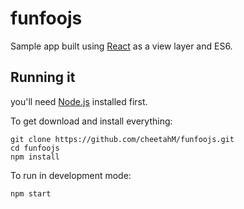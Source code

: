 # funfoojs

Sample app built using [React](http://facebook.github.io/react/) as a view layer and ES6.

## Running it

you'll need [Node.js](http://nodejs.org/) installed first.

To get download and install everything:

```
git clone https://github.com/cheetahM/funfoojs.git
cd funfoojs
npm install
```

To run in development mode:

```
npm start
